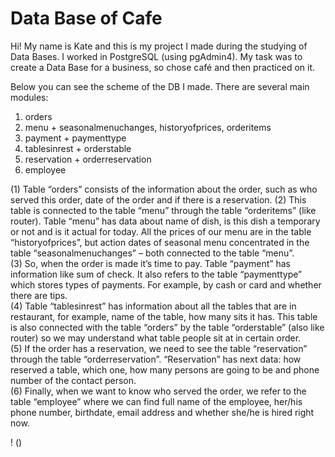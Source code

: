 # Data Base of Cafe
Hi! My name is Kate and this is my project I made during the studying of Data Bases. I worked in PostgreSQL (using pgAdmin4).
My task was to create a Data Base for a business, so chose café and then practiced on it.

Below you can see the scheme of the DB I made. There are several main modules:
1)	orders
2)	menu + seasonalmenuchanges, historyofprices, orderitems
3)	payment + paymenttype
4)	tablesinrest + orderstable
5)	reservation + orderreservation
6)	employee

(1) Table “orders” consists of the information about the order, such as who served this order, date of the order and if there is a reservation. (2) This table is connected to the table “menu” through the table “orderitems” (like router). Table “menu” has data about name of dish, is this dish a temporary or not and is it actual for today. All the prices of our menu are in the table “historyofprices”, but action dates of seasonal menu concentrated in the table “seasonalmenuchanges” – both connected to the table “menu”. 
<br>(3) So, when the order is made it’s time to pay. Table “payment” has information like sum of check. It also refers to the table “paymenttype” which stores types of payments. For example, by cash or card and whether there are tips.
<br>(4) Table “tablesinrest” has information about all the tables that are in restaurant, for example, name of the table, how many sits it has. This table is also connected with the table “orders” by the table “orderstable” (also like router) so we may understand what table people sit at in certain order.
<br>(5) If the order has a reservation, we need to see the table “reservation” through the table “orderreservation”. “Reservation” has next data: how reserved a table, which one, how many persons are going to be and phone number of the contact person.
<br>(6) Finally, when we want to know who served the order, we refer to the table “employee” where we can find full name of the employee, her/his phone number, birthdate, email address and whether she/he is hired right now.

! ()
